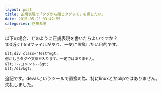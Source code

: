 ```yaml
---
layout: post
title: 正規表現で「タグから閉じタグまで」を探したい。
date: 2015-05-28 03:42:55
categories: 正規表現
---
```

<p>以下の場合、どのように正規表現を書いたらよいですか？<br>
100近くhtmlファイルがあり、一気に置換したい目的です。</p>

```
&lt;div class="test"&gt;
何かしらタグや文章が入ります。一定ではありません。
&lt;!--コメント--&gt;
&lt;/div&gt;
```

<p>追記です。devasというツールで置換の為、特にlinuxとかphpではありません。<br>
失礼しました。</p>
